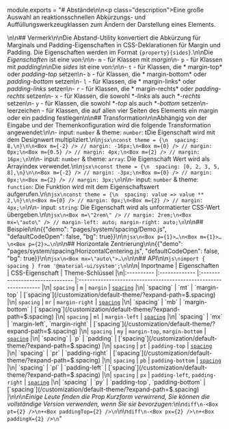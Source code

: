 module.exports = "# Abstände\n\n<p class=\"description\">Eine große Auswahl an reaktionsschnellen Abkürzungs- und Auffüllungswerkzeugklassen zum Ändern der Darstellung eines Elements.</p>\n\n## Vermerk\n\nDie Abstand-Utility konvertiert die Abkürzung für Marginals und Padding-Eigenschaften in CSS-Deklarationen für Margin und Padding. Die Eigenschaften werden im Format `{property}{sides}`.\n\nDie *Eigenschaften* ist eine von:\n\n- ` m ` - für Klassen mit *margin*\n- `p` - für Klassen mit *padding*\n\nDie *sides* ist eine von:\n\n- ` t ` - für Klassen, die * margin-top* oder *padding-top* setzen\n- `b` - für Klassen, die * margin-bottom* oder *padding-bottom* setzen\n- ` l ` - für Klassen, die * margin-links* oder *padding-links* setzen\n- ` r ` - für Klassen, die * margin-rechts* oder *padding-rechts* setzen\n- ` x ` - für Klassen, die sowohl **-links* als auch **-rechts* setzen\n- ` y ` - für Klassen, die sowohl **-top* als auch **-bottom* setzen\n- leerzeichen - für Klassen, die auf allen vier Seiten des Elements ein margin oder ein padding festlegen\n\n## Transformation\n\nAbhängig von der Eingabe und der Themenkonfiguration wird die folgende Transformation angewendet:\n\n- input: `number` & theme: `number`: tDie Eigenschaft wird mit dem Designwert multipliziert.\n\n```jsx\nconst theme = {\n  spacing: 8,\n}\n\n<Box m={-2} /> // margin: -16px;\n<Box m={0} /> // margin: 0px;\n<Box m={0.5} /> // margin: 4px;\n<Box m={2} /> // margin: 16px;\n```\n\n- input: `number` & theme: `array`: Die Eigenschaft Wert wird als Arrayindex verwendet.\n\n```jsx\nconst theme = {\n  spacing: [0, 2, 3, 5, 8],\n}\n\n<Box m={-2} /> // margin: -3px;\n<Box m={0} /> // margin: 0px;\n<Box m={2} /> // margin: 3px;\n```\n\n- input: `number` & theme: `function`: Die Funktion wird mit dem Eigenschaftswert aufgerufen.\n\n```jsx\nconst theme = {\n  spacing: value => value ** 2,\n}\n\n<Box m={0} /> // margin: 0px;\n<Box m={2} /> // margin: 4px;\n```\n\n- input: `string`: Die Eigenschaft wird als unformatierter CSS-Wert übergeben.\n\n```jsx\n<Box m=\"2rem\" /> // margin: 2rem;\n<Box mx=\"auto\" /> // margin-left: auto; margin-right: auto;\n```\n\n## Beispiel\n\n{{\"demo\": \"pages/system/spacing/Demo.js\", \"defaultCodeOpen\": false, \"bg\": true}}\n\n```jsx\n<Box p={1}>…\n<Box m={1}>…\n<Box p={2}>…\n```\n\n## Horizontale Zentrierung\n\n{{\"demo\": \"pages/system/spacing/HorizontalCentering.js\", \"defaultCodeOpen\": false, \"bg\": true}}\n\n```jsx\n<Box mx=\"auto\">…\n```\n\n## API\n\n```js\nimport { spacing } from '@material-ui/system';\n```\n\n| Inportname | Eigenschaften | CSS-Eigenschaft                 | Theme-Schlüssel                                                  |\n|:---------- |:------------- |:------------------------------- |:---------------------------------------------------------------- |\n| `spacing`  | `m`           | `margin`                        | [`spacing`](/customization/default-theme/?expand-path=$.spacing) |\n| `spacing`  | `mt`          | `margin-top`                    | [`spacing`](/customization/default-theme/?expand-path=$.spacing) |\n| `spacing`  | `mr`          | `margin-right`                  | [`spacing`](/customization/default-theme/?expand-path=$.spacing) |\n| `spacing`  | `mb`          | `margin-bottom`                 | [`spacing`](/customization/default-theme/?expand-path=$.spacing) |\n| `spacing`  | `ml`          | `margin-left`                   | [`spacing`](/customization/default-theme/?expand-path=$.spacing) |\n| `spacing`  | `mx`          | `margin-left`, `margin-right`   | [`spacing`](/customization/default-theme/?expand-path=$.spacing) |\n| `spacing`  | `my`          | `margin-top`, `margin-bottom`   | [`spacing`](/customization/default-theme/?expand-path=$.spacing) |\n| `spacing`  | `p`           | `padding`                       | [`spacing`](/customization/default-theme/?expand-path=$.spacing) |\n| `spacing`  | `pt`          | `padding-top`                   | [`spacing`](/customization/default-theme/?expand-path=$.spacing) |\n| `spacing`  | `pr`          | `padding-right`                 | [`spacing`](/customization/default-theme/?expand-path=$.spacing) |\n| `spacing`  | `pb`          | `padding-bottom`                | [`spacing`](/customization/default-theme/?expand-path=$.spacing) |\n| `spacing`  | `pl`          | `padding-left`                  | [`spacing`](/customization/default-theme/?expand-path=$.spacing) |\n| `spacing`  | `px`          | `padding-left`, `padding-right` | [`spacing`](/customization/default-theme/?expand-path=$.spacing) |\n| `spacing`  | `py`          | `padding-top`, `padding-bottom` | [`spacing`](/customization/default-theme/?expand-path=$.spacing) |\n\n\n*Einige Leute finden die Prop Kurzform verwirrend, Sie können die vollständige Version verwenden, wenn Sie sie bevorzugen:*\n\n```diff\n-<Box pt={2} />\n+<Box paddingTop={2} />\n```\n\n```diff\n-<Box px={2} />\n+<Box paddingX={2} />\n```"